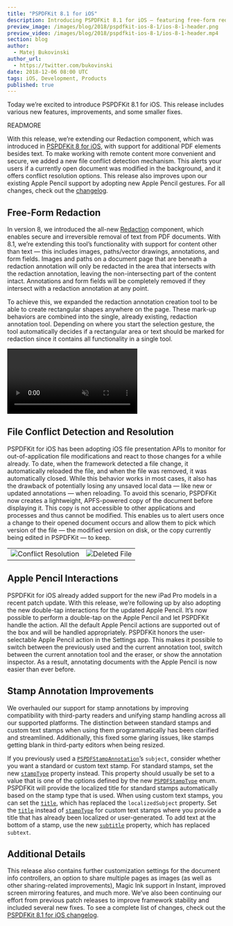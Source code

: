 ```yaml
---
title: "PSPDFKit 8.1 for iOS"
description: Introducing PSPDFKit 8.1 for iOS — featuring free-form redaction, file conflict detection, and Apple Pencil gestures.
preview_image: /images/blog/2018/pspdfkit-ios-8-1/ios-8-1-header.png
preview_video: /images/blog/2018/pspdfkit-ios-8-1/ios-8-1-header.mp4
section: blog
author:
  - Matej Bukovinski
author_url:
  - https://twitter.com/bukovinski
date: 2018-12-06 08:00 UTC
tags: iOS, Development, Products
published: true
---
```


Today we’re excited to introduce PSPDFKit 8.1 for iOS. This release includes various new features, improvements, and some smaller fixes.

READMORE

With this release, we’re extending our Redaction component, which was introduced in [PSPDFKit 8 for iOS][ios 8 blog post], with support for additional PDF elements besides text. To make working with remote content more convenient and secure, we added a new file conflict detection mechanism. This alerts your users if a currently open document was modified in the background, and it offers conflict resolution options. This release also improves upon our existing Apple Pencil support by adopting new Apple Pencil gestures. For all changes, check out the [changelog][ios 8.1 changelog].

## Free-Form Redaction

In version 8, we introduced the all-new [Redaction][redaction landing page] component, which enables secure and irreversible removal of text from PDF documents. With 8.1, we’re extending this tool’s functionality with support for content other than text — this includes images, paths/vector drawings, annotations, and form fields. Images and paths on a document page that are beneath a redaction annotation will only be redacted in the area that intersects with the redaction annotation, leaving the non-intersecting part of the content intact. Annotations and form fields will be completely removed if they intersect with a redaction annotation at any point.

To achieve this, we expanded the redaction annotation creation tool to be able to create rectangular shapes anywhere on the page. These mark-up behaviors are combined into the single, already existing, redaction annotation tool. Depending on where you start the selection gesture, the tool automatically decides if a rectangular area or text should be marked for redaction since it contains all functionality in a single tool.

<video src="/images/blog/2018/pspdfkit-ios-8-1/free-form-redaction.mp4" loop muted playsinline data-controller="video" data-video-autoplay="true"></video>

## File Conflict Detection and Resolution

PSPDFKit for iOS has been adopting iOS file presentation APIs to monitor for out-of-application file modifications and react to those changes for a while already. To date, when the framework detected a file change, it automatically reloaded the file, and when the file was removed, it was automatically closed. While this behavior works in most cases, it also has the drawback of potentially losing any unsaved local data — like new or updated annotations — when reloading. To avoid this scenario, PSPDFKit now creates a lightweight, APFS-powered copy of the document before displaying it. This copy is not accessible to other applications and processes and thus cannot be modified. This enables us to alert users once a change to their opened document occurs and allow them to pick which version of the file — the modified version on disk, or the copy currently being edited in PSPDFKit — to keep.

| | |
| - | - |
| ![Conflict Resolution](/images/blog/2018/pspdfkit-ios-8-1/conflict-resolution-1.png) | ![Deleted File](/images/blog/2018/pspdfkit-ios-8-1/conflict-resolution-2.png) |

## Apple Pencil Interactions

PSPDFKit for iOS already added support for the new iPad Pro models in a recent patch update. With this release, we’re following up by also adopting the new double-tap interactions for the updated Apple Pencil. It’s now possible to perform a double-tap on the Apple Pencil and let PSPDFKit handle the action. All the default Apple Pencil actions are supported out of the box and will be handled appropriately. PSPDFKit honors the user-selectable Apple Pencil action in the Settings app. This makes it possible to switch between the previously used and the current annotation tool, switch between the current annotation tool and the eraser, or show the annotation inspector. As a result, annotating documents with the Apple Pencil is now easier than ever before.

## Stamp Annotation Improvements

We overhauled our support for stamp annotations by improving compatibility with third-party readers and unifying stamp handling across all our supported platforms. The distinction between standard stamps and custom text stamps when using them programmatically has been clarified and streamlined. Additionally, this fixed some glaring issues, like stamps getting blank in third-party editors when being resized.

If you previously used a [`PSPDFStampAnnotation`][]’s `subject`, consider whether you want a standard or custom text stamp. For standard stamps, set the new [`stampType`][] property instead. This property should usually be set to a value that is one of the options defined by the new [`PSPDFStampType`][] enum. PSPDFKit will provide the localized title for standard stamps automatically based on the stamp type that is used. When using custom text stamps, you can set the [`title`][], which has replaced the `localizedSubject` property. Set the [`title`][] instead of [`stampType`][] for custom text stamps where you provide a title that has already been localized or user-generated. To add text at the bottom of a stamp, use the new [`subtitle`][] property, which has replaced `subtext`.

## Additional Details

This release also contains further customization settings for the document info controllers, an option to share multiple pages as images (as well as other sharing-related improvements), Magic Ink support in Instant, improved screen mirroring features, and much more. We’ve also been continuing our effort from previous patch releases to improve framework stability and included several new fixes. To see a complete list of changes, check out the [PSPDFKit 8.1 for iOS changelog][ios 8.1 changelog].

[ios 8 blog post]: /blog/2018/pspdfkit-ios-8-0
[ios 8.1 changelog]: /changelog/ios/#8.1.0
[redaction guide]: /guides/ios/current/features/redaction/
[redaction landing page]: /pdf-sdk/redaction/
[`PSPDFStampAnnotation`]: https://pspdfkit.com/api/ios/Classes/PSPDFStampAnnotation.html
[`stampType`]: https://pspdfkit.com/api/ios/Classes/PSPDFStampAnnotation.html#/c:objc(cs)PSPDFStampAnnotation(py)stampType
[`PSPDFStampType`]: https://pspdfkit.com/api/ios/Other%20Type%20Definitions.html#/c:PSPDFStampAnnotation.h@T@PSPDFStampType
[`subtitle`]: https://pspdfkit.com/api/ios/Classes/PSPDFStampAnnotation.html#/c:objc(cs)PSPDFStampAnnotation(py)subtitle
[`title`]: https://pspdfkit.com/api/ios/Classes/PSPDFStampAnnotation.html#/c:objc(cs)PSPDFStampAnnotation(py)title
